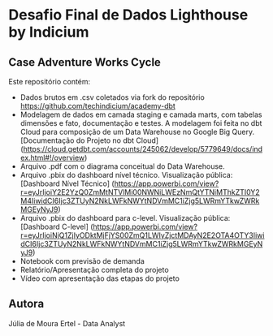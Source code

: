 # Desafio Final de Dados Lighthouse by Indicium

## Case Adventure Works Cycle

Este repositório contém:
* Dados brutos em .csv coletados via fork do repositório https://github.com/techindicium/academy-dbt 
* Modelagem de dados em camada staging e camada marts, com tabelas dimensões e fato, documentação e testes. A modelagem foi feita no dbt Cloud para composição de um Data Warehouse no Google Big Query. [Documentação do Projeto no dbt Cloud] (https://cloud.getdbt.com/accounts/245062/develop/5779649/docs/index.html#!/overview)
* Arquivo .pdf com o diagrama conceitual do Data Warehouse.
* Arquivo .pbix do dashboard nível técnico. Visualização pública: [Dashboard Nível Técnico] (https://app.powerbi.com/view?r=eyJrIjoiY2E2YzQ0ZmMtNTVlMi00NWNiLWEzNmQtYTNiMThkZTI0Y2M4IiwidCI6Ijc3ZTUyN2NkLWFkNWYtNDVmMC1iZjg5LWRmYTkwZWRkMGEyNyJ9)
* Arquivo .pbix do dashboard para c-level. Visualização pública: [Dashboard C-level] (https://app.powerbi.com/view?r=eyJrIjoiNjQ1ZjIyODktMjFjYS00ZmQ1LWIyZjctMDAyN2E2OTA4OTY3IiwidCI6Ijc3ZTUyN2NkLWFkNWYtNDVmMC1iZjg5LWRmYTkwZWRkMGEyNyJ9)
* Notebook com previsão de demanda
* Relatório/Apresentação completa do projeto
* Vídeo com apresentação das etapas do projeto

## Autora

Júlia de Moura Ertel - Data Analyst

